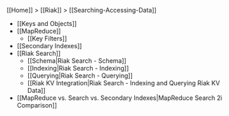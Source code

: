 [[Home]] > [[Riak]] > [[Searching-Accessing-Data]]


* [[Keys and Objects]]
* [[MapReduce]]
  * [[Key Filters]]
* [[Secondary Indexes]]
* [[Riak Search]]
  * [[Schema|Riak Search - Schema]]
  * [[Indexing|Riak Search - Indexing]]
  * [[Querying|Riak Search - Querying]]
  * [[Riak KV Integration|Riak Search - Indexing and Querying Riak KV Data]]
* [[MapReduce vs. Search vs. Secondary Indexes|MapReduce Search 2i Comparison]]

